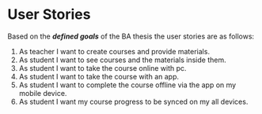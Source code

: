 # User Stories

Based on the **_defined goals_** of the BA thesis the user stories are as follows:

1. As teacher I want to create courses and provide materials.
2. As student I want to see courses and the materials inside them.
3. As student I want to take the course online with pc.
4. As student I want to take the course with an app.
5. As student I want to complete the course offline via the app on my mobile device.
6. As student I want my course progress to be synced on my all devices.
  